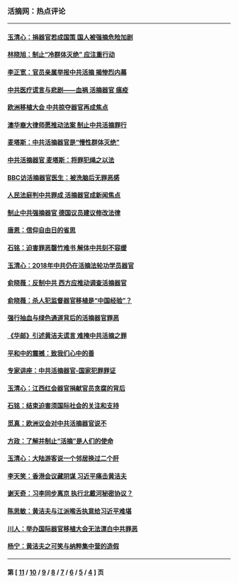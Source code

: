 ### 活摘网：热点评论
---
#### [玉清心：捐器官若成国策 国人被强摘危险加剧](../../pages/nf5879/n12802713.md?05310430) 
#### [林晓旭：制止“冷群体灭绝” 应注重行动](../../pages/nf5879/n12779736.md?05310430) 
#### [李正宽：官员亲属举报中共活摘 揭惨烈内幕](../../pages/nf5879/n12684490.md?05310430) 
#### [中共医疗谎言与悲剧——血祸 活摘器官 瘟疫](../../pages/nf5879/n12372103.md?05310430) 
#### [欧洲移植大会 中共掠夺器官再成焦点](../../pages/nf5879/n11538883.md?05310430) 
#### [澳华裔大律师愿推动法案 制止中共活摘罪行](../../pages/nf5879/n11377039.md?05310430) 
#### [麦塔斯：中共活摘器官是“慢性群体灭绝”](../../pages/nf5879/n11350529.md?05310430) 
#### [中共活摘器官 麦塔斯：将罪犯绳之以法](../../pages/nf5879/n11347973.md?05310430) 
#### [BBC访活摘器官医生：被洗脑后无罪恶感](../../pages/nf5879/n11335935.md?05310430) 
#### [人民法庭判中共罪成 活摘器官成新闻焦点](../../pages/nf5879/n11331578.md?05310430) 
#### [制止中共强摘器官 德国议员建议修改法律](../../pages/nf5879/n11249451.md?05310430) 
#### [唐恩：信仰自由日的省思](../../pages/nf5879/n11003525.md?05310430) 
#### [石铭：迫害罪恶罄竹难书  解体中共刻不容缓](../../pages/nf5879/n10942855.md?05310430) 
#### [玉清心：2018年中共仍在活摘法轮功学员器官](../../pages/nf5879/n10914646.md?05310430) 
#### [俞晓薇：反制中共 西方应推动调查活摘器官](../../pages/nf5879/n10794671.md?05310430) 
#### [俞晓薇：杀人犯监督器官移植是“中国经验”？](../../pages/nf5879/n10466427.md?05310430) 
#### [强行抽血与绿色通道背后的活摘器官罪恶](../../pages/nf5879/n10004708.md?05310430) 
#### [《华邮》引述黄洁夫谎言 难掩中共活摘之罪](../../pages/nf5879/n9642309.md?05310430) 
#### [平和中的震撼：致我们心中的善](../../pages/nf5879/n9021123.md?05310430) 
#### [专家讲座：中共活摘器官-国家犯罪罪证](../../pages/nf5879/n8828153.md?05310430) 
#### [玉清心：江西红会器官捐献官员贪腐的背后](../../pages/nf5879/n8522122.md?05310430) 
#### [石铭：结束迫害须国际社会的关注和支持](../../pages/nf5879/n8443497.md?05310430) 
#### [觅真：欧洲议会对中共活摘器官说不](../../pages/nf5879/n8337486.md?05310430) 
#### [方政：了解并制止“活摘”是人们的使命](../../pages/nf5879/n8329214.md?05310430) 
#### [玉清心：大陆游客说一个邻居换过二个肝](../../pages/nf5879/n8291404.md?05310430) 
#### [李天笑：香港会议藏阴谋 习近平痛击黄洁夫](../../pages/nf5879/n8241459.md?05310430) 
#### [谢天奇：习李同步离京 执行北戴河秘密协议？](../../pages/nf5879/n8230418.md?05310430) 
#### [陈思敏：黄洁夫与江派喉舌执意给习近平难堪](../../pages/nf5879/n8222166.md?05310430) 
#### [川人：举办国际器官移植大会无法漂白中共罪恶](../../pages/nf5879/n8221121.md?05310430) 
#### [杨宁：黄洁夫之可笑与纳粹集中营的造假](../../pages/nf5879/n8219897.md?05310430) 

---
#### 第 [ [11](./11.md?05310430) / [10](./10.md?05310430) / [9](./9.md?05310430) / [8](./8.md?05310430) / [7](./7.md?05310430) / [6](./6.md?05310430) / [5](./5.md?05310430) / [4](./4.md?05310430) ] 页
